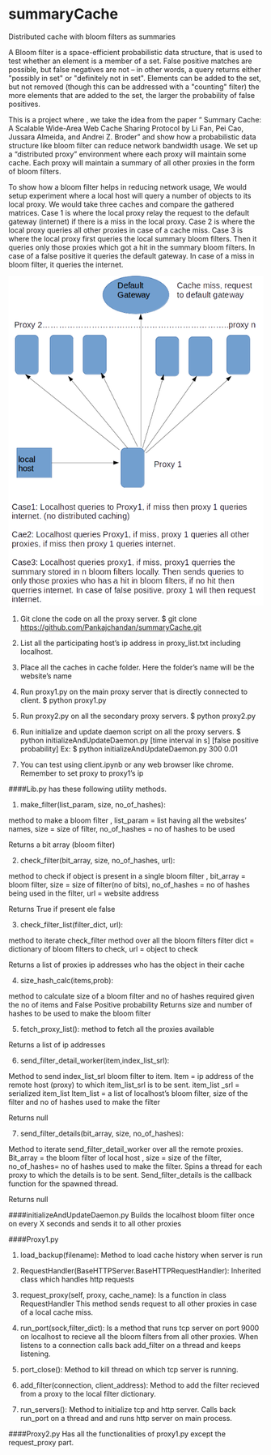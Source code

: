 # summaryCache
Distributed cache with bloom filters as summaries

A Bloom filter is a space-efficient probabilistic data structure, that is used to test whether an element is a member of a set. False positive matches are possible, but false negatives are not – in other words, a query returns either "possibly in set" or "definitely not in set". Elements can be added to the set, but not removed (though this can be addressed with a "counting" filter) the more elements that are added to the set, the larger the probability of false positives.

This is a project where , we take the idea from the paper “ Summary Cache: A Scalable Wide-Area Web Cache Sharing Protocol by Li Fan, Pei Cao, Jussara Almeida, and Andrei Z. Broder” and show how a probabilistic data structure like bloom filter can reduce network bandwidth usage. We set up a “distributed proxy” environment where each proxy will maintain some cache. Each proxy will maintain a summary of all other proxies in the form of bloom filters. 

To show how a bloom filter helps in reducing network usage, We would setup experiment where a local host will query a number of objects to its local proxy. We would take three caches and compare the gathered matrices. Case 1 is where the local proxy relay the request to the default gateway (internet) if there is a miss in the local proxy. Case 2 is where the local proxy queries all other proxies in case of a cache miss. Case 3 is where the local proxy first queries the local summary bloom filters. Then it queries only those proxies which got a hit in the summary bloom filters. In case of a false positive it queries the default gateway. In case of a miss in bloom filter, it queries the internet. 

![ScreenShot](https://github.com/Pankajchandan/summaryCache/blob/master/image.png)


1. Git clone the code on all the proxy server. 
	$ git clone https://github.com/Pankajchandan/summaryCache.git

2. List all the participating host’s ip address in proxy_list.txt including localhost.

3.   Place all the caches in cache folder. Here the folder’s name will be the website’s name 

4.   Run proxy1.py on the main proxy server that is directly connected to client.
            $ python  proxy1.py

5.   Run proxy2.py on all the secondary proxy servers.
            $ python proxy2.py

6.   Run initialize and update daemon script on all the proxy servers.
            $ python initializeAndUpdateDaemon.py [time interval in s] [false positive probability] 
            Ex: $ python initializeAndUpdateDaemon.py 300 0.01

7.   You can test using client.ipynb or any web browser like chrome. Remember to set proxy to proxy1’s ip



####Lib.py has these following utility methods.

1. make_filter(list_param, size, no_of_hashes):

method to make a bloom filter , list_param = list having all the websites’  names, size = size of filter, no_of_hashes = no of hashes to be used

Returns  a bit array (bloom filter)

2. check_filter(bit_array, size, no_of_hashes, url):

method to check if object is present in a single bloom filter , bit_array = bloom filter, size = size of filter(no of bits), no_of_hashes = no of hashes being used in the filter, url = website address

Returns True if present ele false

3. check_filter_list(filter_dict, url):

method to iterate check_filter method over all the bloom filters filter dict = dictionary of bloom filters to check, url = object to check

Returns a list of proxies ip addresses who has the object in their cache

4. size_hash_calc(items,prob):

method to calculate size of a bloom filter and no of hashes required given the no of items and False Positive probability
Returns size and number of hashes to be used to make the bloom filter

5. fetch_proxy_list():
method to fetch all the proxies available

Returns a list of ip addresses

6. send_filter_detail_worker(item,index_list_srl):

Method to send index_list_srl bloom filter to item. Item = ip address of the remote host (proxy)  to which item_list_srl is to be sent.
item_list _srl = serialized item_list
Item_list = a list of localhost’s bloom filter, size of the filter and no of hashes used to make the filter

Returns null

7. send_filter_details(bit_array, size, no_of_hashes):

Method to iterate send_filter_detail_worker over all the remote proxies.
Bit_array = the bloom filter of local host , size = size of the filter, no_of_hashes= no of hashes used to make the filter. Spins a thread for each proxy to which the details is to be sent. Send_filter_details is the callback function for the spawned thread.

Returns null


####initializeAndUpdateDaemon.py 
Builds the localhost bloom filter once on every X seconds and sends it to all other proxies

####Proxy1.py
1. load_backup(filename):
Method to load cache history when server is run

2. RequestHandler(BaseHTTPServer.BaseHTTPRequestHandler):
Inherited class which handles http requests

3. request_proxy(self, proxy, cache_name):
Is a function in class RequestHandler This method sends request to all other proxies in case of a local cache miss.

4. run_port(sock,filter_dict):
Is a method that runs tcp server on port 9000 on localhost to recieve all the bloom filters from all other proxies. When listens to a connection calls back add_filter on a thread and keeps listening.

5. port_close():
Method to kill thread on which tcp server is running.

6. add_filter(connection, client_address):
Method to add the filter recieved from a proxy to the local filter dictionary.

7. run_servers():
Method to initialize tcp and http server. Calls back run_port on a thread and and runs http server on main process. 


####Proxy2.py
Has all the functionalities of proxy1.py except the request_proxy part.


